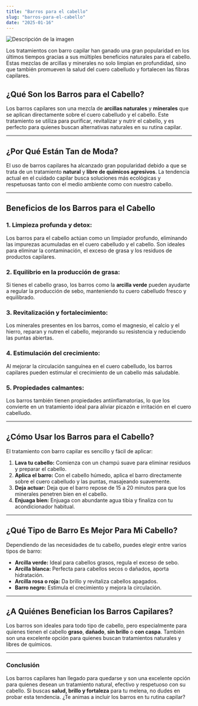```yaml
---
title: "Barros para el cabello"
slug: "barros-para-el-cabello"
date: "2025-01-16"
---
```


![Descripción de la imagen](/barro-pelos.jpg)

Los tratamientos con barro capilar han ganado una gran popularidad en los últimos tiempos gracias a sus múltiples beneficios naturales para el cabello. Estas mezclas de arcillas y minerales no solo limpian en profundidad, sino que también promueven la salud del cuero cabelludo y fortalecen las fibras capilares.

## ¿Qué Son los Barros para el Cabello?

Los barros capilares son una mezcla de **arcillas naturales** y **minerales** que se aplican directamente sobre el cuero cabelludo y el cabello. Este tratamiento se utiliza para purificar, revitalizar y nutrir el cabello, y es perfecto para quienes buscan alternativas naturales en su rutina capilar.

---

## ¿Por Qué Están Tan de Moda?

El uso de barros capilares ha alcanzado gran popularidad debido a que se trata de un tratamiento **natural** y **libre de químicos agresivos**. La tendencia actual en el cuidado capilar busca soluciones más ecológicas y respetuosas tanto con el medio ambiente como con nuestro cabello.

---

## Beneficios de los Barros para el Cabello

### 1. **Limpieza profunda y detox:**

Los barros para el cabello actúan como un limpiador profundo, eliminando las impurezas acumuladas en el cuero cabelludo y el cabello. Son ideales para eliminar la contaminación, el exceso de grasa y los residuos de productos capilares.

### 2. **Equilibrio en la producción de grasa:**

Si tienes el cabello graso, los barros como la **arcilla verde** pueden ayudarte a regular la producción de sebo, manteniendo tu cuero cabelludo fresco y equilibrado.

### 3. **Revitalización y fortalecimiento:**

Los minerales presentes en los barros, como el magnesio, el calcio y el hierro, reparan y nutren el cabello, mejorando su resistencia y reduciendo las puntas abiertas.

### 4. **Estimulación del crecimiento:**

Al mejorar la circulación sanguínea en el cuero cabelludo, los barros capilares pueden estimular el crecimiento de un cabello más saludable.

### 5. **Propiedades calmantes:**

Los barros también tienen propiedades antiinflamatorias, lo que los convierte en un tratamiento ideal para aliviar picazón e irritación en el cuero cabelludo.

---

## ¿Cómo Usar los Barros para el Cabello?

El tratamiento con barro capilar es sencillo y fácil de aplicar:

1. **Lava tu cabello:** Comienza con un champú suave para eliminar residuos y preparar el cabello.
2. **Aplica el barro:** Con el cabello húmedo, aplica el barro directamente sobre el cuero cabelludo y las puntas, masajeando suavemente.
3. **Deja actuar:** Deja que el barro repose de 15 a 20 minutos para que los minerales penetren bien en el cabello.
4. **Enjuaga bien:** Enjuaga con abundante agua tibia y finaliza con tu acondicionador habitual.

---

## ¿Qué Tipo de Barro Es Mejor Para Mi Cabello?

Dependiendo de las necesidades de tu cabello, puedes elegir entre varios tipos de barro:

- **Arcilla verde:** Ideal para cabellos grasos, regula el exceso de sebo.
- **Arcilla blanca:** Perfecta para cabellos secos o dañados, aporta hidratación.
- **Arcilla rosa o roja:** Da brillo y revitaliza cabellos apagados.
- **Barro negro:** Estimula el crecimiento y mejora la circulación.

---

## ¿A Quiénes Benefician los Barros Capilares?

Los barros son ideales para todo tipo de cabello, pero especialmente para quienes tienen el cabello **graso**, **dañado**, **sin brillo** o **con caspa**. También son una excelente opción para quienes buscan tratamientos naturales y libres de químicos.

---

### Conclusión

Los barros capilares han llegado para quedarse y son una excelente opción para quienes desean un tratamiento natural, efectivo y respetuoso con su cabello. Si buscas **salud, brillo y fortaleza** para tu melena, no dudes en probar esta tendencia. ¿Te animas a incluir los barros en tu rutina capilar?
